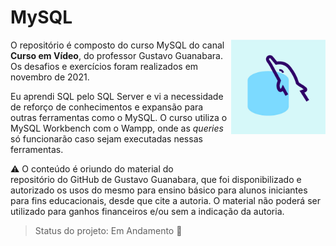 # MySQL

<img src="MySQL.jpg" alt="MySQL" width="30%" align="right"/> O repositório é composto do curso MySQL do canal **Curso em Vídeo**, do professor Gustavo Guanabara. Os desafios e exercícios foram realizados em novembro de 2021.

Eu aprendi SQL pelo SQL Server e vi a necessidade de reforço de conhecimentos e expansão para outras ferramentas como o MySQL. O curso utiliza o MySQL Workbench com o Wampp, onde as *queries* só funcionarão caso sejam executadas nessas ferramentas.


:warning: O conteúdo é oriundo do material do <a href="https://gustavoguanabara.github.io" style="text-decoration:none">repositório do GitHub de Gustavo Guanabara</a>, que foi disponibilizado e autorizado os usos do mesmo para ensino básico para alunos iniciantes para fins educacionais, desde que cite a autoria. O material não poderá ser utilizado para ganhos financeiros e/ou sem a indicação da autoria.


> Status do projeto: Em Andamento :pencil:
